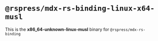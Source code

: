 # `@rspress/mdx-rs-binding-linux-x64-musl`

This is the **x86_64-unknown-linux-musl** binary for `@rspress/mdx-rs-binding`
